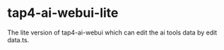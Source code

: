 # tap4-ai-webui-lite
The lite version of tap4-ai-webui which can edit the ai tools data by edit data.ts.
